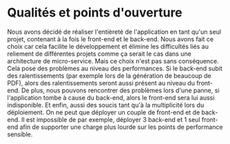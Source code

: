 # Qualités et points d'ouverture

Nous avons décidé de réaliser l'entièreté de l'application en tant qu'un seul projet, contenant à la fois le front-end et le back-end. Nous avons fait ce choix car cela
facilite le développement et élimine les difficultés liés au reliement de différentes projets comme ça serait le cas dans une architecture de micro-service. Mais ce choix
n'est pas sans conséquence. 
Cela pose des problèmes au niveau des performances. Si le back-end subit des ralentissements (par exemple lors de la génération de beaucoup de PDF), alors des ralentissements
seront aussi présent au niveau du front-end. De plus, nous pouvons rencontrer des problèmes lors d'une panne, si l'application tombe à cause du back-end, alors le front-end
sera lui aussi indisponible. Et enfin, aussi des soucis tant qu'à la multiplicité lors du déploiement. On ne peut que déployer un couple de front-end et de back-end. Il est
impossible de par exemple, déployer 3 back-end et 1 seul front-end afin de supporter une charge plus lourde sur les points de performance sensible.
